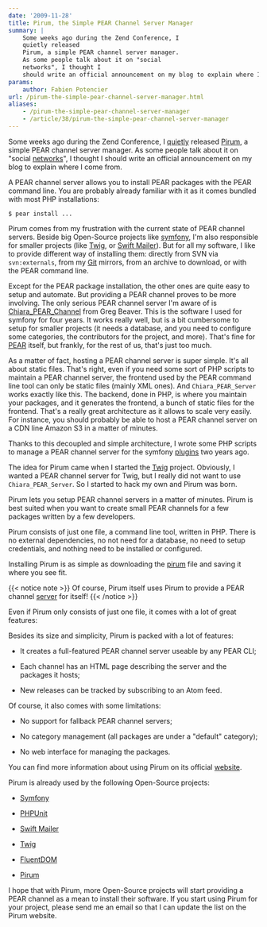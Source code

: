 ```yaml
---
date: '2009-11-28'
title: Pirum, the Simple PEAR Channel Server Manager
summary: |
    Some weeks ago during the Zend Conference, I
    quietly released
    Pirum, a simple PEAR channel server manager.
    As some people talk about it on "social
    networks", I thought I
    should write an official announcement on my blog to explain where I come from.
params:
    author: Fabien Potencier
url: /pirum-the-simple-pear-channel-server-manager.html
aliases:
    - /pirum-the-simple-pear-channel-server-manager
    - /article/38/pirum-the-simple-pear-channel-server-manager
---
```


Some weeks ago during the Zend Conference, I
[quietly](http://twitter.com/fabpot/status/4969508481) released
[Pirum](http://www.pirum-project.org/), a simple PEAR channel server manager.
As some people talk about it on "social
[networks](http://twitter.com/s_bergmann/statuses/6121431277)", I thought I
should write an official announcement on my blog to explain where I come from.

A PEAR channel server allows you to install PEAR packages with the PEAR
command line. You are probably already familiar with it as it comes bundled
with most PHP installations:

    $ pear install ...

Pirum comes from my frustration with the current state of PEAR channel
servers. Beside big Open-Source projects like
[symfony](http://www.symfony-project.org/), I'm also responsible for smaller
projects (like [Twig](http://www.twig-project.org/), or [Swift Mailer](http://www.swiftmailer.org/)).
But for all my software, I like to provide different way
of installing them: directly from SVN via `svn:externals`,
from my [Git](http://www.github.com/fabpot) mirrors, from an
archive to download, or with the PEAR command line.

Except for the PEAR package installation, the other ones are quite easy to
setup and automate. But providing a PEAR channel proves to be more involving.
The only serious PEAR channel server I'm aware of is
[Chiara_PEAR_Channel](http://greg.chiaraquartet.net/archives/123-Setting-up-your-own-PEAR-channel-with-Chiara_PEAR_Server-the-official-way.html)
from Greg Beaver. This is the software I used for symfony for four years. It
works really well, but is a bit cumbersome to setup for smaller projects (it
needs a database, and you need to configure some categories, the contributors
for the project, and more). That's fine for [PEAR](http://pear.php.net)
itself, but frankly, for the rest of us, that's just too much.

As a matter of fact, hosting a PEAR channel server is super simple. It's all
about static files. That's right, even if you need some sort of PHP scripts to
maintain a PEAR channel server, the frontend used by the PEAR command line
tool can only be static files (mainly XML ones). And `Chiara_PEAR_Server`
works exactly like this. The backend, done in PHP, is where you maintain your
packages, and it generates the frontend, a bunch of static files for the
frontend. That's a really great architecture as it allows to scale very
easily. For instance, you should probably be able to host a PEAR channel
server on a CDN line Amazon S3 in a matter of minutes.

Thanks to this decoupled and simple architecture, I wrote some PHP scripts to
manage a PEAR channel server for the symfony
[plugins](http://www.symfony-project.org/plugins/) two years ago.

The idea for Pirum came when I started the
[Twig](http://www.twig-project.org/) project. Obviously, I wanted a PEAR
channel server for Twig, but I really did not want to use
`Chiara_PEAR_Server`. So I started to hack my own and Pirum was born.

Pirum lets you setup PEAR channel servers in a matter of minutes. Pirum is
best suited when you want to create small PEAR channels for a few packages
written by a few developers.

Pirum consists of just one file, a command line tool, written in PHP. There is
no external dependencies, no not need for a database, no need to setup
credentials, and nothing need to be installed or configured.

Installing Pirum is as simple as downloading the
[pirum](http://github.com/fabpot/Pirum/raw/master/pirum) file and saving it
where you see fit.

{{< notice note >}}
Of course, Pirum itself uses Pirum to provide a PEAR channel
[server](http://pear.pirum-project.org/) for itself!
{{< /notice >}}

Even if Pirum only consists of just one file, it comes with a lot of great
features:

Besides its size and simplicity, Pirum is packed with a lot of features:

 * It creates a full-featured PEAR channel server useable by any PEAR CLI;

 * Each channel has an HTML page describing the server and the packages it
   hosts;

 * New releases can be tracked by subscribing to an Atom feed.

Of course, it also comes with some limitations:

 * No support for fallback PEAR channel servers;

 * No category management (all packages are under a "default" category);

 * No web interface for managing the packages.

You can find more information about using Pirum on its official
[website](http://www.pirum-project.org/).

Pirum is already used by the following Open-Source projects:

   * [Symfony](http://www.symfony-project.org/)

   * [PHPUnit](http://pear.phpunit.de/)

   * [Swift Mailer](http://www.swiftmailer.org/)

   * [Twig](http://www.twig-project.org/)

   * [FluentDOM](http://www.fluentdom.org/)

   * [Pirum](http://www.pirum-project.org/)

I hope that with Pirum, more Open-Source projects will start providing a PEAR
channel as a mean to install their software. If you start using Pirum for your
project, please send me an email so that I can update the list on the Pirum
website.



